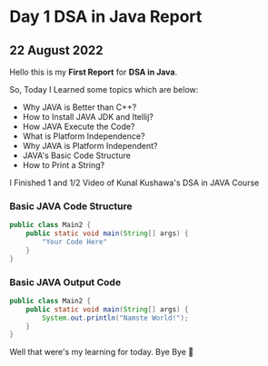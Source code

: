 # Day 1 DSA in Java Report

## 22 August 2022

Hello this is my **First Report** for **DSA in Java**.

So, Today I Learned some topics which are below:

- Why JAVA is Better than C++?
- How to Install JAVA JDK and Itellij?
- How JAVA Execute the Code?
- What is Platform Independence?
- Why JAVA is Platform Independent?
- JAVA's Basic Code Structure
- How to Print a String?

I Finished 1 and 1/2 Video of Kunal Kushawa's DSA in JAVA Course

### Basic JAVA Code Structure

```java
public class Main2 {
    public static void main(String[] args) {
        "Your Code Here"
    }
}
```

### Basic JAVA Output Code

```java
public class Main2 {
    public static void main(String[] args) {
        System.out.println("Namste World!");
    }
}
```

Well that were's my learning for today. Bye Bye **:wave:**
